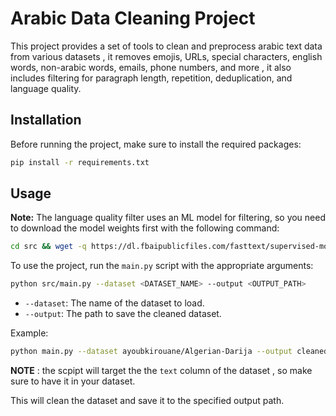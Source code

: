 
# Arabic Data Cleaning Project
This project provides a set of tools to clean and preprocess arabic text data from various datasets , it removes emojis, URLs, special characters, english words, non-arabic words, emails, phone numbers, and more , it also includes filtering for paragraph length, repetition, deduplication, and language quality.

## Installation
Before running the project, make sure to install the required packages:
   ```bash
   pip install -r requirements.txt
   ```

## Usage

**Note:** The language quality filter uses an ML model for filtering, so you need to download the model weights first with the following command: 

```bash
cd src && wget -q https://dl.fbaipublicfiles.com/fasttext/supervised-models/lid.176.bin
```

To use the project, run the `main.py` script with the appropriate arguments:

   ```bash
   python src/main.py --dataset <DATASET_NAME> --output <OUTPUT_PATH>
   ```

   - `--dataset`: The name of the dataset to load.
   - `--output`: The path to save the cleaned dataset.

   Example:

   ```bash
   python main.py --dataset ayoubkirouane/Algerian-Darija --output cleaned_dataset.csv
   ```
**NOTE** : the scpipt will target the the `text` column of the dataset , so make sure to have  it in your dataset.

This will clean the dataset and save it to the specified output path.
